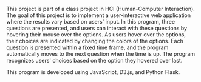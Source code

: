 This project is part of a class project in HCI (Human-Computer Interaction). 
The goal of this project is to implement a user-interactive web application where the results vary based on users' input.
In this program, three questions are presented, and users can interact with these questions by hovering their mouse over the options. 
As users hover over the options, their choices are indicated by changing the colors of the options. Each question is presented within a fixed time frame, and the program automatically moves to the next question when the time is up. 
The program recognizes users' choices based on the option they hovered over last.

This program is developed using JavaScript, D3.js, and Python Flask.
